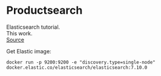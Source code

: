 # Productsearch
Elasticsearch tutorial.    
This work.  
[Source](https://reflectoring.io/spring-boot-elasticsearch/)

Get Elastic image:
```shell
docker run -p 9200:9200 -e "discovery.type=single-node" docker.elastic.co/elasticsearch/elasticsearch:7.10.0
```
